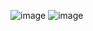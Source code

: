 ![image](https://github.com/user-attachments/assets/7516487d-4eb7-4281-9e2d-fdd6a4674f14)
![image](https://github.com/user-attachments/assets/381f0920-f161-4cd3-b9d3-bec022948690)



